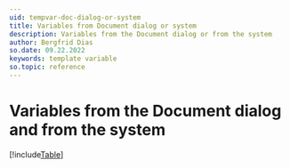 ```yaml
---
uid: tempvar-doc-dialog-or-system
title: Variables from Document dialog or system
description: Variables from the Document dialog or from the system
author: Bergfrid Dias
so.date: 09.22.2022
keywords: template variable
so.topic: reference
---
```


# Variables from the Document dialog and from the system

[!include[Table](../../../../common/includes/variable/table-doc-and-system.md)]
